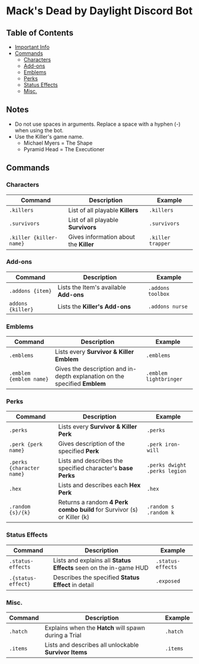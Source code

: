 # Mack's Dead by Daylight Discord Bot

## Table of Contents
* [Important Info](https://github.com/mackaroo/dbd-bot/blob/main/README.md#notes)
* [Commands](https://github.com/mackaroo/dbd-bot/blob/main/README.md#commands)
  * [Characters](https://github.com/mackaroo/dbd-bot/blob/main/README.md#characters)
  * [Add-ons](https://github.com/mackaroo/dbd-bot/blob/main/README.md#add-ons)
  * [Emblems](https://github.com/mackaroo/dbd-bot/blob/main/README.md#emblems)
  * [Perks](https://github.com/mackaroo/dbd-bot/blob/main/README.md#perks)
  * [Status Effects](https://github.com/mackaroo/dbd-bot/blob/main/README.md#status_effects)
  * [Misc.](https://github.com/mackaroo/dbd-bot/blob/main/README.md#misc.)


## Notes

* Do not use spaces in arguments. Replace a space with a hyphen (-) when using the bot.
* Use the Killer's game name. 
  * Michael Myers = The Shape
  * Pyramid Head = The Executioner


## Commands

### Characters

| Command  | Description                  | Example  |
|----------|------------------------------|----------|
| `.killers` | List of all playable **Killers** | `.killers` |
| `.survivors` | List of all playable **Survivors** | `.survivors` |
| `.killer {killer-name}` | Gives information about the **Killer** | `.killer trapper` |

### Add-ons

| Command  | Description                  | Example  |
|----------|------------------------------|----------|
| `.addons {item}` | Lists the Item's available **Add-ons** | `.addons toolbox` |
| `addons {killer}` | Lists the **Killer's Add-ons** | `.addons nurse` |

### Emblems

| Command | Description | Example |
|---------|-------------|---------|
| `.emblems` | Lists every **Survivor & Killer Emblem** | `.emblems` |
| `.emblem {emblem name}`| Gives the description and in-depth explanation on the specified **Emblem** | `.emblem lightbringer` |

### Perks

| Command | Description | Example |
|---------|-------------|---------|
| `.perks` | Lists every **Survivor & Killer Perk** | `.perks` |
| `.perk {perk name}` | Gives description of the specified **Perk** | `.perk iron-will` |
| `.perks {character name}` | Lists and describes the specified character's **base Perks** | `.perks dwight` `.perks legion` |
| `.hex` | Lists and describes each **Hex Perk** | `.hex` |
| `.random {s}/{k}` | Returns a random **4 Perk combo build** for Survivor (s) or Killer (k) | `.random s` `.random k` |

### Status Effects

| Command | Description | Example |
|---------|-------------|---------|
| `.status-effects` | Lists and explains all **Status Effects** seen on the in-game HUD | `.status-effects` |
| `.{status-effect}` | Describes the specified **Status Effect** in detail | `.exposed` |

### Misc.

| Command | Description | Example |
|---------|-------------|---------|
| `.hatch` | Explains when the **Hatch** will spawn during a Trial | `.hatch` |
| `.items` | Lists and describes all unlockable **Survivor Items** | `.items` |
